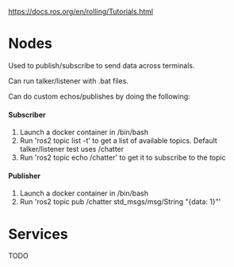 https://docs.ros.org/en/rolling/Tutorials.html


# Nodes

Used to publish/subscribe to send data across terminals.

Can run talker/listener with .bat files.

Can do custom echos/publishes by doing the following:

#### Subscriber

1. Launch a docker container in /bin/bash
2. Run 'ros2 topic list -t' to get a list of available topics. Default talker/listener test uses /chatter
3. Run 'ros2 topic echo /chatter' to get it to subscribe to the topic

#### Publisher

1. Launch a docker container in /bin/bash
2. Run 'ros2 topic pub /chatter std_msgs/msg/String "{data: 1}"'

# Services

TODO